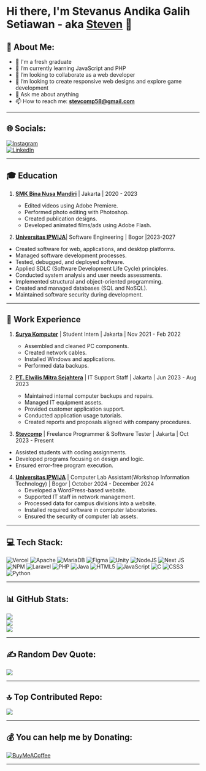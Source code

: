 # Hi there, I'm Stevanus Andika Galih Setiawan - aka [Steven](https://stevanusandika.github.io/Portfolio-Stevanus/) 👋

## 💫 About Me:
- 🔭 I'm a fresh graduate  
- 🌱 I’m currently learning JavaScript and PHP  
- 👯 I’m looking to collaborate as a web developer  
- 🤔 I’m looking to create responsive web designs and explore game development  
- 💬 Ask me about anything  
- 📫 How to reach me: **stevcomp58@gmail.com**

---

## 🌐 Socials:
[![Instagram](https://img.shields.io/badge/Instagram-%23E4405F.svg?logo=Instagram&logoColor=white)](https://instagram.com/stevanus0602)  
[![LinkedIn](https://img.shields.io/badge/LinkedIn-%230077B5.svg?logo=linkedin&logoColor=white)](https://www.linkedin.com/in/stevanus-andika-galih-setiawan-9127b8257/)

---

## 🎓 Education
1. **[SMK Bina Nusa Mandiri](https://smkbinanusamandiri.sch.id/)** | Jakarta | 2020 - 2023  
   - Edited videos using Adobe Premiere.  
   - Performed photo editing with Photoshop.  
   - Created publication designs.  
   - Developed animated films/ads using Adobe Flash.  

2.  **[Universitas IPWIJA](https://ipwija.ac.id/)**| Software Engineering | Bogor |2023-2027 
   - Created software for web, applications, and desktop platforms.  
   - Managed software development processes.  
   - Tested, debugged, and deployed software.  
   - Applied SDLC (Software Development Life Cycle) principles.  
   - Conducted system analysis and user needs assessments.  
   - Implemented structural and object-oriented programming.  
   - Created and managed databases (SQL and NoSQL).  
   - Maintained software security during development.  

---

## 💼 Work Experience
1. **[Surya Komputer](https://maps.app.goo.gl/hiUoR7v9nBbFDGve9)** | Student Intern | Jakarta | Nov 2021 - Feb 2022  
   - Assembled and cleaned PC components.  
   - Created network cables.  
   - Installed Windows and applications.  
   - Performed data backups.  

2. **[PT. Elwilis Mitra Sejahtera](https://www.elwilis.com/)** | IT Support Staff | Jakarta | Jun 2023 - Aug 2023  
   - Maintained internal computer backups and repairs.  
   - Managed IT equipment assets.  
   - Provided customer application support.  
   - Conducted application usage tutorials.  
   - Created reports and proposals aligned with company procedures.  

3.  **[Stevcomp](https://stev-comp.vercel.app/)**  | Freelance Programmer & Software Tester | Jakarta | Oct 2023 - Present  
   - Assisted students with coding assignments.  
   - Developed programs focusing on design and logic.  
   - Ensured error-free program execution.  

4. **[Universitas IPWIJA](https://ipwija.ac.id/)** | Computer Lab Assistant(Workshop Information Technology) | Bogor | October 2024 - December 2024   
   - Developed a WordPress-based website.  
   - Supported IT staff in network management.  
   - Processed data for campus divisions into a website.  
   - Installed required software in computer laboratories.  
   - Ensured the security of computer lab assets.  

---

## 💻 Tech Stack:
![Vercel](https://img.shields.io/badge/vercel-%23000000.svg?style=for-the-badge&logo=vercel&logoColor=white) 
![Apache](https://img.shields.io/badge/apache-%23D42029.svg?style=for-the-badge&logo=apache&logoColor=white) 
![MariaDB](https://img.shields.io/badge/MariaDB-003545?style=for-the-badge&logo=mariadb&logoColor=white) 
![Figma](https://img.shields.io/badge/figma-%23F24E1E.svg?style=for-the-badge&logo=figma&logoColor=white) 
![Unity](https://img.shields.io/badge/unity-%23000000.svg?style=for-the-badge&logo=unity&logoColor=white) 
![NodeJS](https://img.shields.io/badge/node.js-6DA55F?style=for-the-badge&logo=node.js&logoColor=white) 
![Next JS](https://img.shields.io/badge/Next-black?style=for-the-badge&logo=next.js&logoColor=white) 
![NPM](https://img.shields.io/badge/NPM-%23CB3837.svg?style=for-the-badge&logo=npm&logoColor=white) 
![Laravel](https://img.shields.io/badge/laravel-%23FF2D20.svg?style=for-the-badge&logo=laravel&logoColor=white) 
![PHP](https://img.shields.io/badge/php-%23777BB4.svg?style=for-the-badge&logo=php&logoColor=white) 
![Java](https://img.shields.io/badge/java-%23ED8B00.svg?style=for-the-badge&logo=openjdk&logoColor=white) 
![HTML5](https://img.shields.io/badge/html5-%23E34F26.svg?style=for-the-badge&logo=html5&logoColor=white) 
![JavaScript](https://img.shields.io/badge/javascript-%23323330.svg?style=for-the-badge&logo=javascript&logoColor=%23F7DF1E) 
![C](https://img.shields.io/badge/c-%2300599C.svg?style=for-the-badge&logo=c&logoColor=white) 
![CSS3](https://img.shields.io/badge/css3-%231572B6.svg?style=for-the-badge&logo=css3&logoColor=white) 
![Python](https://img.shields.io/badge/python-3670A0?style=for-the-badge&logo=python&logoColor=ffdd54) 

---

## 📊 GitHub Stats:
![](https://github-readme-stats.vercel.app/api?username=StevanusAndika&theme=default&hide_border=false&include_all_commits=false&count_private=false)  
![](https://github-readme-streak-stats.herokuapp.com/?user=StevanusAndika&theme=default&hide_border=false)  
![](https://github-readme-stats.vercel.app/api/top-langs/?username=StevanusAndika&theme=default&hide_border=false&include_all_commits=false&count_private=false&layout=compact)  

---

## ✍️ Random Dev Quote:
![](https://quotes-github-readme.vercel.app/api?type=horizontal&theme=radical)  

---

## 🔝 Top Contributed Repo:
![](https://github-contributor-stats.vercel.app/api?username=StevanusAndika&limit=5&theme=dark&combine_all_yearly_contributions=true)  

---

## 💰 You can help me by Donating:
[![BuyMeACoffee](https://img.shields.io/badge/Buy%20Me%20a%20Coffee-ffdd00?style=for-the-badge&logo=buy-me-a-coffee&logoColor=black)](https://saweria.co/stevcomp)  

<!-- Proudly created with GPRM ( https://gprm.itsvg.in ) -->

--- 

